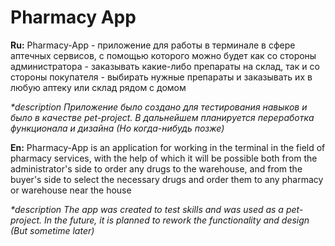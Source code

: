 <h1>Pharmacy App</h1>

<b>Ru:</b>
Pharmacy-App - приложение для работы в терминале в сфере аптечных сервисов, с помощью которого можно будет как со стороны администратора - заказывать какие-либо препараты на склад, так и со стороны покупателя - выбирать нужные препараты и заказывать их в любую аптеку или склад рядом с домом

<i>*description
Приложение было создано для тестирования навыков и было в качестве pet-project. В дальнейшем планируется переработка функционала и дизайна (Но когда-нибудь позже)</i>  

<b>En:</b>
Pharmacy-App is an application for working in the terminal in the field of pharmacy services, with the help of which it will be possible both from the administrator's side to order any drugs to the warehouse, and from the buyer's side to select the necessary drugs and order them to any pharmacy or warehouse near the house

<i>
*description
The app was created to test skills and was used as a pet-project. In the future, it is planned to rework the functionality and design (But sometime later)</i>

